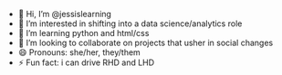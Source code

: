 - 👋 Hi, I’m @jessislearning
- 👀 I’m interested in shifting into a data science/analytics role
- 🌱 I’m learning python and html/css
- 💞️ I’m looking to collaborate on projects that usher in social changes 
- 😄 Pronouns: she/her, they/them
- ⚡ Fun fact: i can drive RHD and LHD


<!---
jessislearning/jessislearning is a ✨ special ✨ repository because its `README.md` (this file) appears on your GitHub profile.
You can click the Preview link to take a look at your changes.
--->

<!--- - 📫 How to reach me jessisonbreak.wordpress.com or on IG:jessisonbreak --->
